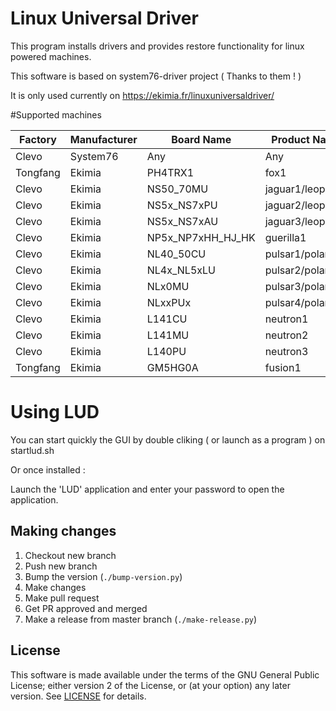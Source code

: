 # Linux Universal Driver

This program installs drivers and provides restore functionality for linux powered
machines.

This software is based on system76-driver project ( Thanks to them ! )

It is only used currently on https://ekimia.fr/linuxuniversaldriver/

#Supported machines 

| Factory  | Manufacturer     | Board Name        | Product Name     |
|----------|------------------|-------------------|------------------| 
| Clevo    | System76         | Any               | Any              |
| Tongfang | Ekimia           | PH4TRX1           | fox1             |
| Clevo    | Ekimia           | NS50_70MU         | jaguar1/leopard1 | 
| Clevo    | Ekimia           | NS5x_NS7xPU       | jaguar2/leopard2 |
| Clevo    | Ekimia           | NS5x_NS7xAU       | jaguar3/leopard3 |
| Clevo    | Ekimia           | NP5x_NP7xHH_HJ_HK | guerilla1        |
| Clevo    | Ekimia           | NL40_50CU         | pulsar1/polar1   |
| Clevo    | Ekimia           | NL4x_NL5xLU       | pulsar2/polar2   |
| Clevo    | Ekimia           | NLx0MU            | pulsar3/polar3   |
| Clevo    | Ekimia           | NLxxPUx           | pulsar4/polar4   |
| Clevo    | Ekimia           | L141CU            | neutron1         |
| Clevo    | Ekimia           | L141MU            | neutron2         |
| Clevo    | Ekimia           | L140PU            | neutron3         |
| Tongfang | Ekimia           | GM5HG0A           | fusion1          |









# Using LUD

You can start quickly the GUI by double cliking ( or launch as a program ) on startlud.sh

Or once installed : 

Launch the 'LUD' application and enter your password to open the application.

## Making changes

1. Checkout new branch
2. Push new branch
3. Bump the version (`./bump-version.py`)
4. Make changes
5. Make pull request
6. Get PR approved and merged
7. Make a release from master branch (`./make-release.py`)

## License

This software is made available under the terms of the GNU General Public
License; either version 2 of the License, or (at your option) any later
version. See [LICENSE](LICENSE) for details.
